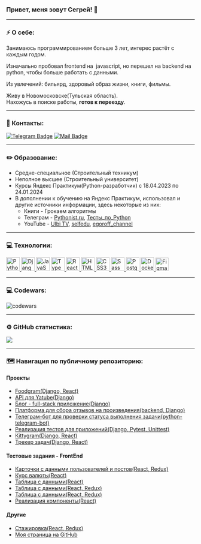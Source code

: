 ### Привет, меня зовут Сегрей! 👋
---
### ⚡ О себе:
Занимаюсь программированием больше 3 лет, интерес растёт с каждым годом.

Изначально пробовал frontend на  javascript, но перешел на backend на python, чтобы больше работать с данными.

Из увлечений: бильярд, здоровый образ жизни, книги, фильмы.

Живу в Новомосковске(Тульская область).\
Нахожусь в поиске работы, **готов к переезду**.

---
### 🤝 Контакты: 
[![Telegram Badge](https://img.shields.io/badge/-SafonovSergey-blue?style=flat&logo=Telegram&logoColor=white)](https://t.me/Sergey_Safonow) 
[![Mail Badge](https://img.shields.io/badge/-Mail-005FF9?style=flat&logo=mail.ru&logoColor=white)](mailto:sergey_safonov86@inbox.ru)

---

### ✏️ Образование:
- Средне-специальное (Строительный техникум)
- Неполное высшее (Строительный университет)
- Курсы Яндекс Практикум(Python-разработчик) с 18.04.2023 по 24.01.2024
- В дополнении к обучению на Яндекс Практикум, использовал и другие источники информации, здесь некоторые из них:
  - Книги - Грокаем алгоритмы
  - Телеграм - [Pythonist.ru](https://t.me/pythonist_ru), 
  [Тесты_по_Python](https://t.me/pythontesti)
  - YouTube - 
  [Ulbi TV](https://www.youtube.com/@UlbiTV),
  [selfedu](https://www.youtube.com/@selfedu_rus),
  [egoroff_channel](https://www.youtube.com/@egoroffchannel)
---

### 💻 Технологии:
<p align="left">
<a href="https://www.python.org/" target="_blank" rel="noreferrer">
<img src="https://raw.githubusercontent.com/danielcranney/readme-generator/main/public/icons/skills/python-colored.svg" width="36" height="36" alt="Python" />
</a>
<a href="https://www.djangoproject.com/" target="_blank" rel="noreferrer">
<img src="https://raw.githubusercontent.com/danielcranney/readme-generator/main/public/icons/skills/django-colored.svg" width="36" height="36" alt="Django" />
</a>
<a href="https://developer.mozilla.org/en-US/docs/Web/JavaScript" target="_blank" rel="noreferrer"><img src="https://raw.githubusercontent.com/danielcranney/readme-generator/main/public/icons/skills/javascript-colored.svg" width="36" height="36" alt="JavaScript" /></a>
<a href="https://www.typescriptlang.org/" target="_blank" rel="noreferrer">
<img src="https://raw.githubusercontent.com/danielcranney/readme-generator/main/public/icons/skills/typescript-colored.svg" width="36" height="36" alt="TypeScript" />
</a>
<a href="https://reactjs.org/" target="_blank" rel="noreferrer">
<img src="https://raw.githubusercontent.com/danielcranney/readme-generator/main/public/icons/skills/react-colored.svg" width="36" height="36" alt="React" />
</a>
<a href="https://developer.mozilla.org/en-US/docs/Glossary/HTML5" target="_blank" rel="noreferrer">
<img src="https://raw.githubusercontent.com/danielcranney/readme-generator/main/public/icons/skills/html5-colored.svg" width="36" height="36" alt="HTML5" />
</a>
<a href="https://www.w3.org/TR/CSS/#css" target="_blank" rel="noreferrer">
<img src="https://raw.githubusercontent.com/danielcranney/readme-generator/main/public/icons/skills/css3-colored.svg" width="36" height="36" alt="CSS3" />
</a>
<a href="https://sass-lang.com/" target="_blank" rel="noreferrer">
<img src="https://raw.githubusercontent.com/danielcranney/readme-generator/main/public/icons/skills/sass-colored.svg" width="36" height="36" alt="Sass" />
</a>
<a href="https://www.postgresql.org/" target="_blank" rel="noreferrer">
<img src="https://raw.githubusercontent.com/danielcranney/readme-generator/main/public/icons/skills/postgresql-colored.svg" width="36" height="36" alt="PostgreSQL" />
</a>
<a href="https://www.docker.com/" target="_blank" rel="noreferrer">
<img src="https://raw.githubusercontent.com/danielcranney/readme-generator/main/public/icons/skills/docker-colored.svg" width="36" height="36" alt="Docker" />
</a>
<a href="https://obsidian.md/" target="_blank" rel="noreferrer">
<img src="https://upload.wikimedia.org/wikipedia/commons/thumb/1/10/2023_Obsidian_logo.svg/1024px-2023_Obsidian_logo.svg.png" width="35" height="35" alt="Figma" />
</a>
</p>

---



### 💻 Codewars:

![codewars](https://www.codewars.com/users/SerVik888/badges/large) 

---
### ⚙️ GitHub статистика:

<a href="http://www.github.com/SerVik888">
<img align="center" src="https://github-readme-streak-stats.herokuapp.com/?user=SerVik888&stroke=e4e4e4&background=303133&ring=e4e4e4&fire=e4e4e4&currStreakNum=e4e4e4&currStreakLabel=e4e4e4&sideNums=e4e4e4&sideLabels=e4e4e4&dates=e4e4e4&hide_border=true" />
</a>

---
### 🗺️ Навигация по публичному репозиторию:
#### Проекты
- [Foodgram(Django, React)](https://github.com/SerVik888/foodgram-project-react)
- [API для Yatube(Django)](https://github.com/SerVik888/api_final_yatube)
- [Блог - full-stack приложение(Django)](https://github.com/SerVik888/django_blogicum)
- [Платформа для сбора отзывов на произведения(backend, Django)](https://github.com/SerVik888/api_yamdb)
- [Телеграм-бот для проверки статуса выполнения задачи(python-telegram-bot)](https://github.com/SerVik888/homework_bot)
- [Реализация тестов для приложений(Django, Pytest, Unittest)](https://github.com/SerVik888/django_testing)
- [Кittygram(Django, React)](https://github.com/SerVik888/kittygram)
- [Трекер задач(Django, React)](https://github.com/SerVik888/taski-docker)
#### Тестовые задания - FrontEnd
- [Карточки с данными пользователей и постов(React, Redux)](https://github.com/SerVik888/react-redux-users-posts)
- [Курс валюты(React)](https://github.com/SerVik888/react-currency-rate)
- [Таблица с данными(React)](https://github.com/SerVik888/react-json-server-users-list)
- [Таблица с данными(React, Redux)](https://github.com/SerVik888/react-redux-table-test)
- [Таблица с данными(React, Redux)](https://github.com/SerVik888/smart-table-test)
- [Реализация компоненты(React)](https://github.com/SerVik888/react-test)
#### Другие
- [Стажировка(React, Redux)](https://github.com/SerVik888/react-webinar-2)
- [Моя страница на GitHub](https://github.com/SerVik888/servik888)